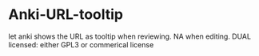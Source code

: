 # Anki-URL-tooltip
let anki shows the URL as tooltip when reviewing. NA when editing.
DUAL licensed: either GPL3 or commerical license
